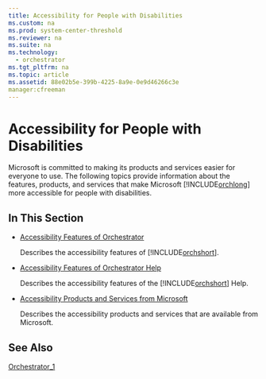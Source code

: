 ```yaml
---
title: Accessibility for People with Disabilities
ms.custom: na
ms.prod: system-center-threshold
ms.reviewer: na
ms.suite: na
ms.technology: 
  - orchestrator
ms.tgt_pltfrm: na
ms.topic: article
ms.assetid: 88e02b5e-399b-4225-8a9e-0e9d46266c3e
manager:cfreeman
---
```

# Accessibility for People with Disabilities
Microsoft is committed to making its products and services easier for everyone to use. The following topics provide information about the features, products, and services that make Microsoft [!INCLUDE[orchlong](../../orch/deploy/includes/orchlong_md.md)] more accessible for people with disabilities.  
  
## In This Section  
  
-   [Accessibility Features of Orchestrator](../../orch/manage/Accessibility-Features-of-Orchestrator.md)  
  
    Describes the accessibility features of [!INCLUDE[orchshort](../../om/manage/includes/orchshort_md.md)].  
  
-   [Accessibility Features of Orchestrator Help](../Topic/Accessibility%20Features%20of%20Orchestrator%20Help.md)  
  
    Describes the accessibility features of the [!INCLUDE[orchshort](../../om/manage/includes/orchshort_md.md)] Help.  
  
-   [Accessibility Products and Services from Microsoft](assetId:///b54cc56b-78f1-41bc-9e4c-cfbbc435371b)  
  
    Describes the accessibility products and services that are available from Microsoft.  
  
## See Also  
[Orchestrator_1](../Topic/Orchestrator_1.md)  
  
